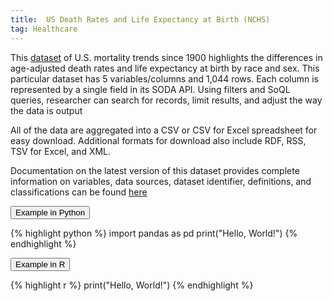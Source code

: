 ```yaml
---
title:  US Death Rates and Life Expectancy at Birth (NCHS)
tag: Healthcare
---
```

This [dataset](https://data.cdc.gov/NCHS/NCHS-Death-rates-and-life-expectancy-at-birth/w9j2-ggv5) of U.S. mortality trends since 1900 highlights the differences in age-adjusted death rates and life expectancy at birth by race and sex. This particular dataset has 5 variables/columns and 1,044 rows. Each column is represented by a single field in its SODA API. Using filters and SoQL queries, researcher can search for records, limit results, and adjust the way the data is output

All of the data are aggregated into a CSV or CSV for Excel spreadsheet for easy download. Additional formats for download also include RDF, RSS, TSV for Excel, and XML.

Documentation on the latest version of this dataset provides complete information on variables, data sources, dataset identifier, definitions, and classifications can be found [here](https://dev.socrata.com/foundry/data.cdc.gov/bgqx-uh4z)

<button data-toggle="collapse" data-target="#death_python" type="button" class="btn btn-secondary btn-lg btn-block">Example in Python</button>
<div id="death_python" class="collapse">
{% highlight python %}
import pandas as pd
print("Hello, World!")
{% endhighlight %}
</div>

<button data-toggle="collapse" data-target="#death_r" type="button" class="btn btn-secondary btn-lg btn-block">Example in R</button>
<div id="death_r" class="collapse">
{% highlight r %}
print("Hello, World!")
{% endhighlight %}
</div>
